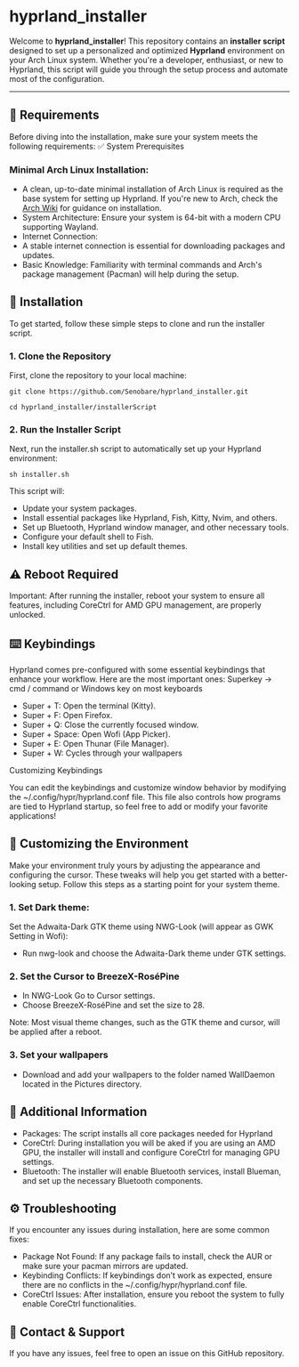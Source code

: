 # hyprland_installer

Welcome to **hyprland_installer**! This repository contains an **installer script** designed to set up a personalized and optimized **Hyprland** environment on your Arch Linux system. Whether you're a developer, enthusiast, or new to Hyprland, this script will guide you through the setup process and automate most of the configuration.

---

## 🌟 Requirements

Before diving into the installation, make sure your system meets the following requirements:
✅ System Prerequisites

### Minimal Arch Linux Installation:

  - A clean, up-to-date minimal installation of Arch Linux is required as the base system for setting up Hyprland. If you're new to Arch, check the [Arch Wiki](https://wiki.archlinux.org/title/Main_page) for guidance on installation.
  - System Architecture: Ensure your system is 64-bit with a modern CPU supporting Wayland.
  - Internet Connection:
  - A stable internet connection is essential for downloading packages and updates.
  - Basic Knowledge: Familiarity with terminal commands and Arch's package management (Pacman) will help during the setup.

## 🚀 Installation

To get started, follow these simple steps to clone and run the installer script.

### 1. Clone the Repository

First, clone the repository to your local machine:

```
git clone https://github.com/Senobare/hyprland_installer.git
```
```
cd hyprland_installer/installerScript
```

### 2. Run the Installer Script

Next, run the installer.sh script to automatically set up your Hyprland environment:

```
sh installer.sh
```

This script will:
- Update your system packages.
- Install essential packages like Hyprland, Fish, Kitty, Nvim, and others.
- Set up Bluetooth, Hyprland window manager, and other necessary tools.
- Configure your default shell to Fish.
- Install key utilities and set up default themes.

## ⚠️ Reboot Required

Important: After running the installer, reboot your system to ensure all features, including CoreCtrl for AMD GPU management, are properly unlocked.

## ⌨️ Keybindings

Hyprland comes pre-configured with some essential keybindings that enhance your workflow. Here are the most important ones:
Superkey -> cmd / command or Windows key on most keyboards

- Super + T: Open the terminal (Kitty).
- Super + F: Open Firefox.
- Super + Q: Close the currently focused window.
- Super + Space: Open Wofi (App Picker).
- Super + E: Open Thunar (File Manager).
- Super + W: Cycles through your wallpapers

Customizing Keybindings

You can edit the keybindings and customize window behavior by modifying the ~/.config/hypr/hyprland.conf file.
This file also controls how programs are tied to Hyprland startup, so feel free to add or modify your favorite applications!

## 🎨 Customizing the Environment

Make your environment truly yours by adjusting the appearance and configuring the cursor. These tweaks will help you get started with a better-looking setup.
Follow this steps as a starting point for your system theme. 

### 1. Set Dark theme:

Set the Adwaita-Dark GTK theme using NWG-Look (will appear as GWK Setting in Wofi):

  - Run nwg-look and choose the Adwaita-Dark theme under GTK settings.

### 2. Set the Cursor to BreezeX-RoséPine

  - In NWG-Look Go to Cursor settings.
  - Choose BreezeX-RoséPine and set the size to 28.

Note: Most visual theme changes, such as the GTK theme and cursor, will be applied after a reboot.

### 3. Set your wallpapers

  - Download and add your wallpapers to the folder named WallDaemon located in the Pictures directory.

## 🔧 Additional Information

  - Packages: The script installs all core packages needed for Hyprland
  - CoreCtrl: During installation you will be aked if you are using an AMD GPU, the installer will install and configure CoreCtrl for managing GPU settings.
  - Bluetooth: The installer will enable Bluetooth services, install Blueman, and set up the necessary Bluetooth components.

## ⚙️ Troubleshooting

If you encounter any issues during installation, here are some common fixes:

  - Package Not Found: If any package fails to install, check the AUR or make sure your pacman mirrors are updated.
  - Keybinding Conflicts: If keybindings don’t work as expected, ensure there are no conflicts in the ~/.config/hypr/hyprland.conf file.
  - CoreCtrl Issues: After installation, ensure you reboot the system to fully enable CoreCtrl functionalities.

## 💬 Contact & Support

If you have any issues, feel free to open an issue on this GitHub repository.
